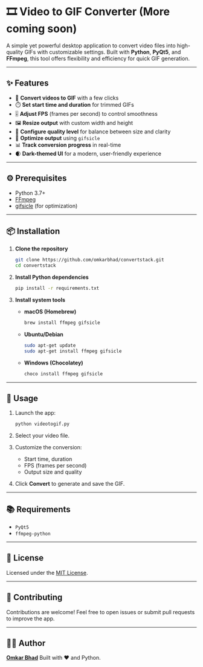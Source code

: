 # 🎞️ Video to GIF Converter (More coming soon)

A simple yet powerful desktop application to convert video files into high-quality GIFs with customizable settings. Built with **Python**, **PyQt5**, and **FFmpeg**, this tool offers flexibility and efficiency for quick GIF generation.

---

## ✨ Features

* 🎥 **Convert videos to GIF** with a few clicks
* ⏱️ **Set start time and duration** for trimmed GIFs
* 🎚️ **Adjust FPS** (frames per second) to control smoothness
* 🖼️ **Resize output** with custom width and height
* 🎨 **Configure quality level** for balance between size and clarity
* 🚀 **Optimize output** using `gifsicle`
* 📊 **Track conversion progress** in real-time
* 🌒 **Dark-themed UI** for a modern, user-friendly experience

---

## ⚙️ Prerequisites

* Python 3.7+
* [FFmpeg](https://ffmpeg.org/)
* [gifsicle](https://www.lcdf.org/gifsicle/) (for optimization)

---

## 📦 Installation

1. **Clone the repository**

   ```bash
   git clone https://github.com/omkarbhad/convertstack.git
   cd convertstack
   ```

2. **Install Python dependencies**

   ```bash
   pip install -r requirements.txt
   ```

3. **Install system tools**

   * **macOS (Homebrew)**

     ```bash
     brew install ffmpeg gifsicle
     ```

   * **Ubuntu/Debian**

     ```bash
     sudo apt-get update
     sudo apt-get install ffmpeg gifsicle
     ```

   * **Windows (Chocolatey)**

     ```cmd
     choco install ffmpeg gifsicle
     ```

---

## 🚀 Usage

1. Launch the app:

   ```bash
   python videotogif.py
   ```

2. Select your video file.

3. Customize the conversion:

   * Start time, duration
   * FPS (frames per second)
   * Output size and quality

4. Click **Convert** to generate and save the GIF.

---

## 📚 Requirements

* `PyQt5`
* `ffmpeg-python`

---

## 📝 License

Licensed under the [MIT License](LICENSE).

---

## 🤝 Contributing

Contributions are welcome! Feel free to open issues or submit pull requests to improve the app.

---

## 👨‍💻 Author

**[Omkar Bhad](https://github.com/omkarbhad)**
Built with ❤️ and Python.

